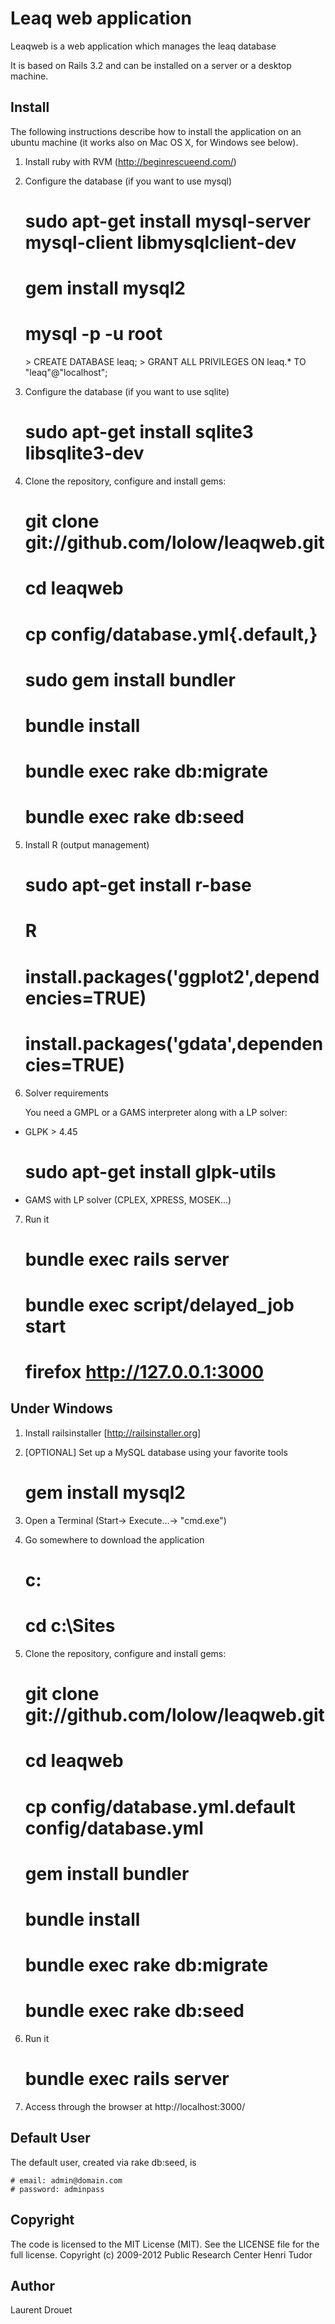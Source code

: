 Leaq web application
====================

Leaqweb is a web application which manages the leaq database

It is based on Rails 3.2 and can be installed on a server or a desktop machine.

Install
-------

The following instructions describe how to install the application 
on an ubuntu machine (it works also on Mac OS X, for Windows see below).

1) Install ruby with RVM (http://beginrescueend.com/)

2) Configure the database (if you want to use mysql)

    # sudo apt-get install mysql-server mysql-client libmysqlclient-dev
    # gem install mysql2
    # mysql -p -u root
    <enter your root password for mysql>
    > CREATE DATABASE leaq;
    > GRANT ALL PRIVILEGES ON leaq.* TO "leaq"@"localhost";

3) Configure the database (if you want to use sqlite)

    # sudo apt-get install sqlite3 libsqlite3-dev

4) Clone the repository, configure and install gems:

    # git clone git://github.com/lolow/leaqweb.git
    # cd leaqweb
    # cp config/database.yml{.default,}
    # sudo gem install bundler
    # bundle install
    # bundle exec rake db:migrate
    # bundle exec rake db:seed

5) Install R (output management)

    # sudo apt-get install r-base
    # R
    # install.packages('ggplot2',dependencies=TRUE)
    # install.packages('gdata',dependencies=TRUE)

6) Solver requirements

   You need a GMPL or a GAMS interpreter along with a LP solver:

* GLPK > 4.45

   # sudo apt-get install glpk-utils

* GAMS with LP solver (CPLEX, XPRESS, MOSEK...)

7) Run it
  
    # bundle exec rails server
    # bundle exec script/delayed_job start
    # firefox http://127.0.0.1:3000


Under Windows
-------------

1) Install railsinstaller [http://railsinstaller.org]

2) [OPTIONAL] Set up a MySQL database using your favorite tools

    # gem install mysql2

3) Open a Terminal (Start-> Execute...-> "cmd.exe")

4) Go somewhere to download the application

    # c:
    # cd c:\Sites

5) Clone the repository, configure and install gems:

    # git clone git://github.com/lolow/leaqweb.git
    # cd leaqweb
    # cp config/database.yml.default config/database.yml
    # gem install bundler
    # bundle install 
    # bundle exec rake db:migrate
    # bundle exec rake db:seed

8) Run it
 
    # bundle exec rails server

9) Access through the browser at http://localhost:3000/

Default User
------------

The default user, created via rake db:seed, is

    # email: admin@domain.com
    # password: adminpass

Copyright
---------

The code is licensed to the MIT License (MIT). See the LICENSE file for the full license.
Copyright (c) 2009-2012 Public Research Center Henri Tudor

Author
------

Laurent Drouet <ldrouet at gmail dot com>

